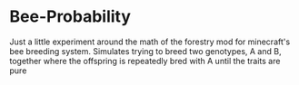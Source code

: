# Bee-Probability

Just a little experiment around the math of the forestry mod for minecraft's bee breeding system.
 Simulates trying to breed two genotypes, A and B, together where the offspring is repeatedly bred with A until the traits are pure
